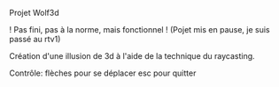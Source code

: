 Projet Wolf3d

! Pas fini, pas à la norme, mais fonctionnel !
(Pojet mis en pause, je suis passé au rtv1)

Création d'une illusion de 3d à l'aide de la technique du raycasting.

Contrôle:	flèches pour se déplacer
			esc pour quitter